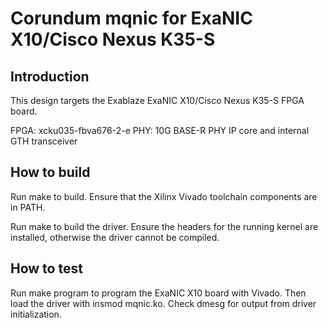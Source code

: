 # Corundum mqnic for ExaNIC X10/Cisco Nexus K35-S

## Introduction

This design targets the Exablaze ExaNIC X10/Cisco Nexus K35-S FPGA board.

FPGA: xcku035-fbva676-2-e
PHY: 10G BASE-R PHY IP core and internal GTH transceiver

## How to build

Run make to build.  Ensure that the Xilinx Vivado toolchain components are
in PATH.

Run make to build the driver.  Ensure the headers for the running kernel are
installed, otherwise the driver cannot be compiled.

## How to test

Run make program to program the ExaNIC X10 board with Vivado.  Then load the
driver with insmod mqnic.ko.  Check dmesg for output from driver
initialization.


